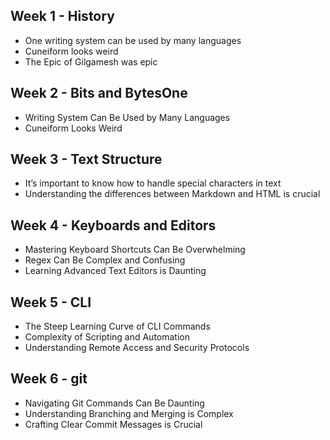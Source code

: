 ## Week 1 - History
- One writing system can be used by many languages
- Cuneiform looks weird
- The Epic of Gilgamesh was epic
## Week 2 - Bits and BytesOne 
- Writing System Can Be Used by Many Languages
- Cuneiform Looks Weird
## Week 3 - Text Structure
- It’s important to know how to handle special characters in text
- Understanding the differences between Markdown and HTML is crucial
## Week 4 - Keyboards and Editors
- Mastering Keyboard Shortcuts Can Be Overwhelming
- Regex Can Be Complex and Confusing
- Learning Advanced Text Editors is Daunting
## Week 5 - CLI
- The Steep Learning Curve of CLI Commands
- Complexity of Scripting and Automation
- Understanding Remote Access and Security Protocols
## Week 6 - git
- Navigating Git Commands Can Be Daunting
- Understanding Branching and Merging is Complex
- Crafting Clear Commit Messages is Crucial

